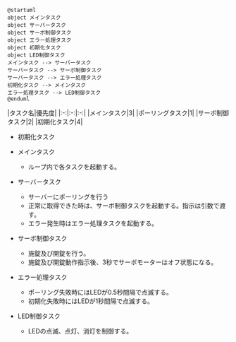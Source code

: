 ``` plantuml
@startuml
object メインタスク
object サーバータスク
object サーボ制御タスク
object エラー処理タスク
object 初期化タスク
object LED制御タスク
メインタスク --> サーバータスク
サーバータスク --> サーボ制御タスク
サーバータスク --> エラー処理タスク
初期化タスク --> メインタスク
エラー処理タスク --> LED制御タスク
@enduml
```

|タスク名|優先度|
|:-:|:-:|:-:|
|メインタスク|3|
|ポーリングタスク|1|
|サーボ制御タスク|2|
|初期化タスク|4|

- 初期化タスク

- メインタスク
    - ループ内で各タスクを起動する。
- サーバータスク
    - サーバーにポーリングを行う
    - 正常に取得できた時は、サーボ制御タスクを起動する。指示は引数で渡す。
    - エラー発生時はエラー処理タスクを起動する。
- サーボ制御タスク
    - 施錠及び開錠を行う。
    - 施錠及び開錠動作指示後、3秒でサーボモーターはオフ状態になる。
- エラー処理タスク
    - ポーリング失敗時にはLEDが0.5秒間隔で点滅する。
    - 初期化失敗時にはLEDが1秒間隔で点滅する。
- LED制御タスク 
    - LEDの点滅、点灯、消灯を制御する。